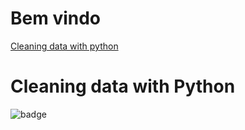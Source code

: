 # Bem vindo
[Cleaning data with python](#cleaning-data-with-python)
# Cleaning data with Python
![badge](https://badgen.net/static/Swift/4.2/orange)
